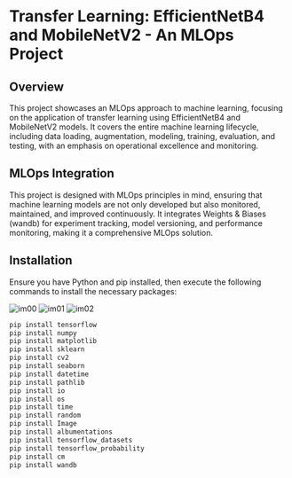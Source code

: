 
# Transfer Learning: EfficientNetB4 and MobileNetV2 - An MLOps Project

## Overview
This project showcases an MLOps approach to machine learning, focusing on the application of transfer learning using EfficientNetB4 and MobileNetV2 models. It covers the entire machine learning lifecycle, including data loading, augmentation, modeling, training, evaluation, and testing, with an emphasis on operational excellence and monitoring.

## MLOps Integration
This project is designed with MLOps principles in mind, ensuring that machine learning models are not only developed but also monitored, maintained, and improved continuously. It integrates Weights & Biases (wandb) for experiment tracking, model versioning, and performance monitoring, making it a comprehensive MLOps solution.

## Installation
Ensure you have Python and pip installed, then execute the following commands to install the necessary packages:

![im00](https://github.com/HaykelBargouguy/Projects/assets/98351985/71a1499a-e95c-4c13-8147-13f1489c44cc)
![im01](https://github.com/HaykelBargouguy/Projects/assets/98351985/1247f189-0995-4924-a963-4d9fdacb6b13)
![im02](https://github.com/HaykelBargouguy/Projects/assets/98351985/59bd38d0-0d1d-47a1-9a0c-30bc458fcfa7)


```bash
pip install tensorflow
pip install numpy
pip install matplotlib
pip install sklearn
pip install cv2
pip install seaborn
pip install datetime
pip install pathlib
pip install io
pip install os
pip install time
pip install random
pip install Image
pip install albumentations
pip install tensorflow_datasets
pip install tensorflow_probability
pip install cm
pip install wandb
